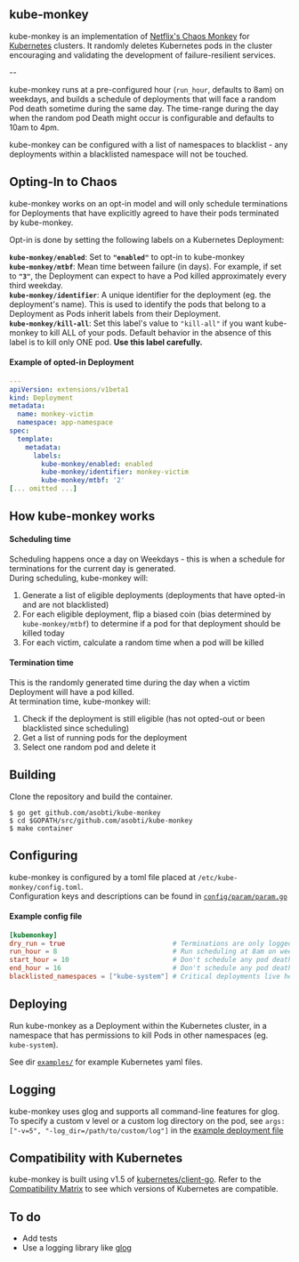 ## kube-monkey
kube-monkey is an implementation of [Netflix's Chaos Monkey](https://github.com/Netflix/chaosmonkey) for [Kubernetes](http://kubernetes.io/) 
clusters. It randomly deletes Kubernetes pods in the cluster encouraging and validating the development of failure-resilient
services.

--

kube-monkey runs at a pre-configured hour (`run_hour`, defaults to 8am) on weekdays, and builds a schedule of deployments that will face a random
Pod death sometime during the same day. The time-range during the day when the random pod Death might occur is configurable and
defaults to 10am to 4pm.

kube-monkey can be configured with a list of namespaces to blacklist - any deployments within a blacklisted namespace will not 
be touched.

## Opting-In to Chaos

kube-monkey works on an opt-in model and will only schedule terminations for Deployments that have explicitly agreed 
to have their pods terminated by kube-monkey.

Opt-in is done by setting the following labels on a Kubernetes Deployment:

**`kube-monkey/enabled`**: Set to **`"enabled"`** to opt-in to kube-monkey  
**`kube-monkey/mtbf`**: Mean time between failure (in days). For example, if set to **`"3"`**, the Deployment can expect to have a Pod
killed approximately every third weekday.  
**`kube-monkey/identifier`**: A unique identifier for the deployment (eg. the deployment's name). This is used to identify the pods 
that belong to a Deployment as Pods inherit labels from their Deployment.  
**`kube-monkey/kill-all`**: Set this label's value to `"kill-all"` if you want kube-monkey to kill ALL of your pods. Default behavior in the absence of this label is to kill only ONE pod. **Use this label carefully.**


#### Example of opted-in Deployment

```yaml
---
apiVersion: extensions/v1beta1
kind: Deployment
metadata:
  name: monkey-victim
  namespace: app-namespace
spec:
  template:
    metadata:
      labels:
        kube-monkey/enabled: enabled
        kube-monkey/identifier: monkey-victim
        kube-monkey/mtbf: '2'
[... omitted ...]
```

## How kube-monkey works

#### Scheduling time
Scheduling happens once a day on Weekdays - this is when a schedule for terminations for the current day is generated.   
During scheduling, kube-monkey will:  
1. Generate a list of eligible deployments (deployments that have opted-in and are not blacklisted)  
2. For each eligible deployment, flip a biased coin (bias determined by `kube-monkey/mtbf`) to determine if a pod for that deployment should be killed today  
3. For each victim, calculate a random time when a pod will be killed

#### Termination time
This is the randomly generated time during the day when a victim Deployment will have a pod killed.   
At termination time, kube-monkey will:  
1. Check if the deployment is still eligible (has not opted-out or been blacklisted since scheduling)  
2. Get a list of running pods for the deployment  
3. Select one random pod and delete it  

## Building

Clone the repository and build the container.

```
$ go get github.com/asobti/kube-monkey
$ cd $GOPATH/src/github.com/asobti/kube-monkey
$ make container
```

## Configuring
kube-monkey is configured by a toml file placed at `/etc/kube-monkey/config.toml`.  
Configuration keys and descriptions can be found in [`config/param/param.go`](https://github.com/asobti/kube-monkey/blob/master/config/param/param.go)

#### Example config file

```toml
[kubemonkey]
dry_run = true                           # Terminations are only logged
run_hour = 8                             # Run scheduling at 8am on weekdays
start_hour = 10                          # Don't schedule any pod deaths before 10am
end_hour = 16                            # Don't schedule any pod deaths after 4pm
blacklisted_namespaces = ["kube-system"] # Critical deployments live here
```

## Deploying

Run kube-monkey as a Deployment within the Kubernetes cluster, in a namespace that has permissions to kill Pods
in other namespaces (eg. `kube-system`).

See dir [`examples/`](https://github.com/asobti/kube-monkey/tree/master/examples) for example Kubernetes yaml files.

## Logging

kube-monkey uses glog and supports all command-line features for glog. To specify a custom v level or a custom log directory on the pod, see  `args: ["-v=5", "-log_dir=/path/to/custom/log"]` in the [example deployment file](https://github.com/asobti/kube-monkey/tree/master/examples/deployment.yaml)

## Compatibility with Kubernetes

kube-monkey is built using v1.5 of [kubernetes/client-go](https://github.com/kubernetes/client-go). Refer to the 
[Compatibility Matrix](https://github.com/kubernetes/client-go#compatibility-matrix) to see which 
versions of Kubernetes are compatible.

## To do

- Add tests
- Use a logging library like [glog](https://github.com/golang/glog)
